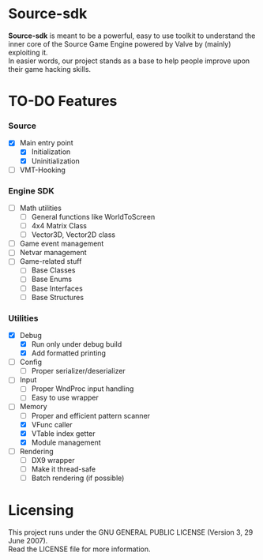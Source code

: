 # Source-sdk

**Source-sdk** is meant to be a powerful, easy to use toolkit to understand the inner core of the Source Game Engine powered by Valve by (mainly) exploiting it.  
In easier words, our project stands as a base to help people improve upon their game hacking skills.

# TO-DO Features

### Source
- [x] Main entry point
  - [x] Initialization
  - [x] Uninitialization
- [ ] VMT-Hooking

### Engine SDK
- [ ] Math utilities
  - [ ] General functions like WorldToScreen
  - [ ] 4x4 Matrix Class
  - [ ] Vector3D, Vector2D class
- [ ] Game event management
- [ ] Netvar management
- [ ] Game-related stuff
  - [ ] Base Classes
  - [ ] Base Enums
  - [ ] Base Interfaces
  - [ ] Base Structures

### Utilities
- [x] Debug
  - [x] Run only under debug build
  - [x] Add formatted printing
- [ ] Config
  - [ ] Proper serializer/deserializer
- [ ] Input
  - [ ] Proper WndProc input handling
  - [ ] Easy to use wrapper
- [ ] Memory
  - [ ] Proper and efficient pattern scanner
  - [x] VFunc caller
  - [x] VTable index getter
  - [x] Module management
- [ ] Rendering
  - [ ] DX9 wrapper
  - [ ] Make it thread-safe
  - [ ] Batch rendering (if possible)

# Licensing

This project runs under the GNU GENERAL PUBLIC LICENSE (Version 3, 29 June 2007).  
Read the LICENSE file for more information.
